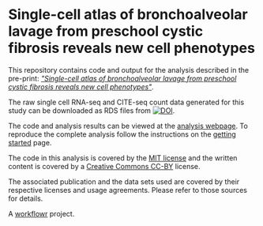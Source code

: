 # Single-cell atlas of bronchoalveolar lavage from preschool cystic fibrosis reveals new cell phenotypes

This repository contains code and output for the analysis described in the pre-print: [*"Single-cell atlas of bronchoalveolar lavage from preschool cystic fibrosis reveals new cell phenotypes"*](https://www.biorxiv.org/content/10.1101/2022.06.17.496207v2).

The raw single cell RNA-seq and CITE-seq count data generated for this study can be downloaded as RDS files from [![DOI](https://zenodo.org/badge/DOI/10.5281/zenodo.6651465.svg)](https://doi.org/10.5281/zenodo.6651465).

The code and analysis results can be viewed at the [analysis webpage](https://oshlacklab.com/paed-cf-cite-seq/). 
To reproduce the complete analysis follow the instructions on the [getting started](https://oshlacklab.com/paed-cf-cite-seq/gettingStarted.html) page.

The code in this analysis is covered by the [MIT license](https://choosealicense.com/licenses/mit/ "MIT License") and the written content is covered by a [Creative Commons CC-BY](https://choosealicense.com/licenses/cc-by-4.0/ "CC-BY License") license.

The associated publication and the data sets used are covered by their respective licenses and usage agreements. Please refer to those sources for details.

A [workflowr](https://workflowr.github.io/workflowr) project.

